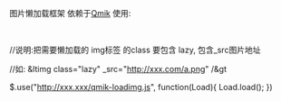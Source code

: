 图片懒加载框架
依赖于[Qmik](https://github.com/leochen36/qmik)
使用:

<html>
<body>
    <img class="lazy" _src="http://xxx.com/a.png"/>
    <img class="lazy" _src="http://xxx.com/b.png"/>
    <img class="lazy" _src="http://xxx.com/b.png"/>
</body>
</html>

//说明:把需要懒加载的 img标签 的class 要包含 lazy, 包含_src图片地址

//如: &ltimg class="lazy" _src="http://xxx.com/a.png" /&gt


$.use("http://xxx.xxx/qmik-loadimg.js", function(Load){
    Load.load();
})
